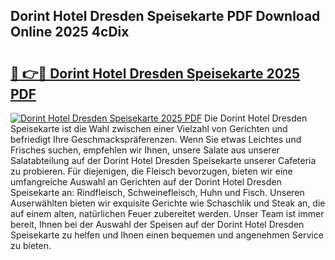 ## Dorint Hotel Dresden Speisekarte PDF Download Online 2025 4cDix

# <h2><a href="http://gc9zo5.nevu.top/?p=Dorint+Hotel+Dresden+Speisekarte">🔗 👉🔴 Dorint Hotel Dresden Speisekarte 2025 PDF</a></h2>

[![Dorint Hotel Dresden Speisekarte 2025 PDF](https://i.imgur.com/dBaPXMq.png)](http://gc9zo5.nevu.top/?p=Dorint+Hotel+Dresden+Speisekarte)
Die Dorint Hotel Dresden Speisekarte ist die Wahl zwischen einer Vielzahl von Gerichten und befriedigt Ihre Geschmackspräferenzen. Wenn Sie etwas Leichtes und Frisches suchen, empfehlen wir Ihnen, unsere Salate aus unserer Salatabteilung auf der Dorint Hotel Dresden Speisekarte unserer Cafeteria zu probieren. Für diejenigen, die Fleisch bevorzugen, bieten wir eine umfangreiche Auswahl an Gerichten auf der Dorint Hotel Dresden Speisekarte an: Rindfleisch, Schweinefleisch, Huhn und Fisch. Unseren Auserwählten bieten wir exquisite Gerichte wie Schaschlik und Steak an, die auf einem alten, natürlichen Feuer zubereitet werden. Unser Team ist immer bereit, Ihnen bei der Auswahl der Speisen auf der Dorint Hotel Dresden Speisekarte zu helfen und Ihnen einen bequemen und angenehmen Service zu bieten.
